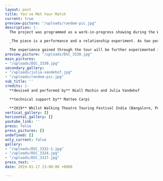 ```yaml
---
layout: post
title: You've Met Your Match
current: true
preview-picture: "/uploads/random-pic.jpg"
description: |-
  The project was programmed as a work-in-progress showing during the Whilst Walking Theater Festival India from January to March 2019.

  _The piece is a performance and a relationship experiment. As two performers strive towards a healthy match, there is a balanced weighting. But what happens if one pushes harder? If one doesn´t give resistance? Or one gives up? The performance is a physical research into the crash when you think you're on the same page as somebody, but not._

  The experience gained through the tour will be further experimented in the next research phase. Formally, it plays with a movement score, as well as moments of memory and the push and pull of everyday life. We play with fragmented light sources, which lets the audience experience an ambiguous sense of time in the character’s emotional journey.
preview_picture: "/uploads/DSC_3330.jpg"
main_pictures:
- "/uploads/DSC_3330.jpg"
secondary_gallery:
- "/uploads/julia-vandehof.jpg"
- "/uploads/random-pic.jpg"
sub_title: ''
credits: |-
  **devised and performed by** Niall Machin and Julia Vandehof

  **technical support by** Matteo Carpi

  **2019** Whilst Walking Theatre Touring Festival India (Bangalore, Pune, Mumbai, Agra, Kalkutta)
vertical_gallery: []
horizontal_gallery: []
youtube_link: ''
press: false
press_pictures: []
undefined: []
only_current: false
gallery:
- "/uploads/DSC_3332-1.jpg"
- "/uploads/DSC_3324.jpg"
- "/uploads/DSC_3317.jpg"
press_text: ''
date: 2019-01-17 23:00:00 +0000

---
```

